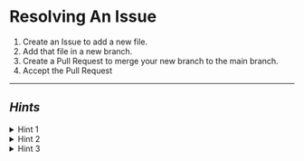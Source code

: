 # Resolving An Issue

1. Create an Issue to add a new file.
2. Add that file in a new branch.
3. Create a Pull Request to merge your new branch to the main branch.
4. Accept the Pull Request

---------

## ***Hints***

<details>
    <summary>Hint 1</summary>
    <blockquote>
    <details>
    <summary>Command Line</summary>
<!-- TODO -->
    </details>
    <details>
    <summary>VSCode</summary>
<!-- TODO -->
    </details>
    </blockquote>
</details>

<details>
    <summary>Hint 2</summary>
    <blockquote>
    <details>
    <summary>Command Line</summary>
<!-- TODO -->
    </details>
    <details>
    <summary>VSCode</summary>

<!-- TODO -->
   </details>
   </blockquote>
</details>

<details>
    <summary>Hint 3</summary>
    <blockquote>
    <details>
    <summary>Command Line</summary>
<!-- TODO -->
    </details>
    <details>
    <summary>VSCode</summary>

<!-- TODO -->
   </details>
   </blockquote>
</details>
